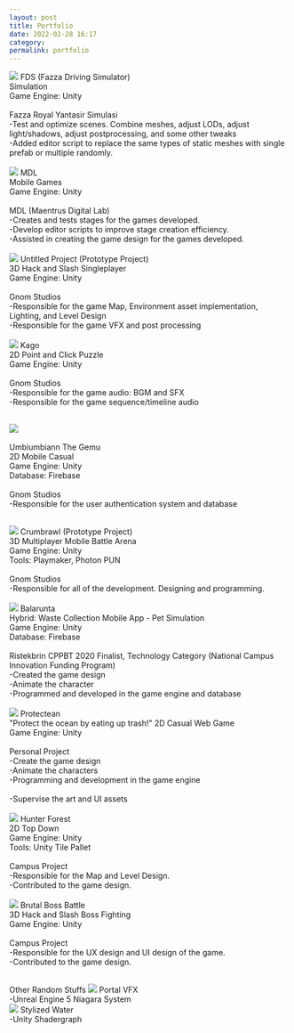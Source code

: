 ```yaml
---
layout: post
title: Portfolio‎
date: 2022-02-28 16:17
category:
permalink: portfolio
---
```


<img src="/images/fulls/fds.gif" class="fit image">
FDS (Fazza Driving Simulator)<br/>
Simulation<br/>
Game Engine: Unity<br/><br/>
Fazza Royal Yantasir Simulasi<br/>
-Test and optimize scenes. Combine meshes, adjust LODs, adjust light/shadows, adjust postprocessing, and some other tweaks<br/>
-Added editor script to replace the same types of static meshes with single prefab or multiple randomly.<br/><br/>

<img src="/images/fulls/grid mdl.png" class="fit image">
MDL<br/>
Mobile Games<br/>
Game Engine: Unity<br/><br/>
MDL (Maentrus Digital Lab)<br/>
-Creates and tests stages for the games developed.<br/>
-Develop editor scripts to improve stage creation efficiency.<br/>
-Assisted in creating the game design for the games developed.<br/><br/>

<img src="/images/fulls/projectp.png" class="fit image">
Untitled Project (Prototype Project)<br/>
3D Hack and Slash Singleplayer<br/>
Game Engine: Unity<br/><br/>
Gnom Studios<br/>
-Responsible for the game Map, Environment asset implementation, Lighting, and Level Design<br/>
-Responsible for the game VFX and post processing<br/><br/>

<img src="/images/fulls/kago.png" class="fit image">
Kago<br/>
2D Point and Click Puzzle<br/>
Game Engine: Unity<br/><br/>
Gnom Studios<br/>
-Responsible for the game audio: BGM and SFX<br/>
-Responsible for the game sequence/timeline audio<br/><br/>

<img src="/images/fulls/umbi.jpg" class="image"><br/><br/>
Umbiumbiann The Gemu<br/>
2D Mobile Casual<br/>
Game Engine: Unity<br/>
Database: Firebase<br/><br/>
Gnom Studios<br/>
-Responsible for the user authentication system and database<br/><br/>

<img src="/images/fulls/crumbrawl.gif" class="fit image">
Crumbrawl (Prototype Project)<br/>
3D Multiplayer Mobile Battle Arena<br/>
Game Engine: Unity<br/>
Tools: Playmaker, Photon PUN<br/><br/>
Gnom Studios<br/>
-Responsible for all of the development. Designing and programming.<br/><br/>

<img src="/images/fulls/balarunta.png" class="fit image">
Balarunta<br/>
Hybrid: Waste Collection Mobile App - Pet Simulation<br/>
Game Engine: Unity<br/>
Database: Firebase<br/><br/>
Ristekbrin CPPBT 2020 Finalist, Technology Category (National Campus Innovation Funding Program)<br/>
-Created the game design<br/>
-Animate the character<br/>
-Programmed and developed in the game engine and database<br/><br/>

<img src="/images/fulls/protectean.png" class="fit image">
Protectean<br/>
"Protect the ocean by eating up trash!"
2D Casual Web Game<br/>
Game Engine: Unity<br/><br/>
Personal Project<br/>
-Create the game design<br/>
-Animate the characters<br/>
-Programming and development in the game engine<br/><br/>
-Supervise the art and UI assets<br/><br/>

<img src="/images/fulls/hfmap.png" class="fit image">
Hunter Forest<br/>
2D Top Down<br/>
Game Engine: Unity<br/>
Tools: Unity Tile Pallet<br/><br/>
Campus Project<br/>
-Responsible for the Map and Level Design.<br/>
-Contributed to the game design.<br/><br/>

<img src="/images/fulls/bbb.gif" class="fit image">
Brutal Boss Battle<br/>
3D Hack and Slash Boss Fighting<br/>
Game Engine: Unity<br/><br/>
Campus Project<br/>
-Responsible for the UX design and UI design of the game.<br/>
-Contributed to the game design.<br/><br/>

Other Random Stuffs
<img src="/images/fulls/portal_vfx.gif" class="fit image">
Portal VFX<br/>
-Unreal Engine 5 Niagara System<br/>
<img src="/images/fulls/stylizedwater_shader.gif" class="fit image">
Stylized Water<br/>
-Unity Shadergraph<br/><br/>
